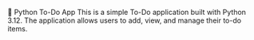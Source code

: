 📝 Python To-Do App
This is a simple To-Do application built with Python 3.12. The application allows users to add, view, and manage their to-do items.
